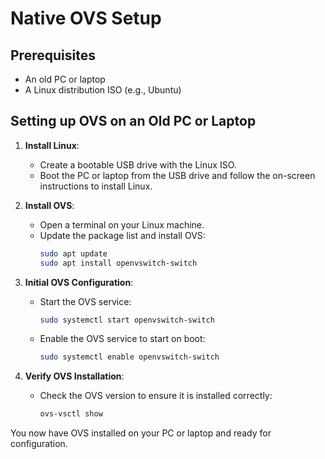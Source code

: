 # Native OVS Setup

## Prerequisites

- An old PC or laptop
- A Linux distribution ISO (e.g., Ubuntu)

## Setting up OVS on an Old PC or Laptop

1. **Install Linux**:
   - Create a bootable USB drive with the Linux ISO.
   - Boot the PC or laptop from the USB drive and follow the on-screen instructions to install Linux.

2. **Install OVS**:
   - Open a terminal on your Linux machine.
   - Update the package list and install OVS:
     ```bash
     sudo apt update
     sudo apt install openvswitch-switch
     ```

3. **Initial OVS Configuration**:
   - Start the OVS service:
     ```bash
     sudo systemctl start openvswitch-switch
     ```
   - Enable the OVS service to start on boot:
     ```bash
     sudo systemctl enable openvswitch-switch
     ```

4. **Verify OVS Installation**:
   - Check the OVS version to ensure it is installed correctly:
     ```bash
     ovs-vsctl show
     ```

You now have OVS installed on your PC or laptop and ready for configuration.

